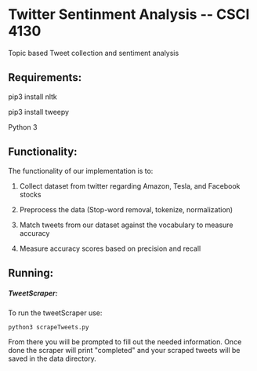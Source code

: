 # Twitter Sentinment Analysis -- CSCI 4130
Topic based Tweet collection and sentiment analysis

## Requirements: 
pip3 install nltk

pip3 install tweepy

Python 3 



## Functionality:
The functionality of our implementation is to: 
1) Collect dataset from twitter regarding Amazon, Tesla, and Facebook stocks 

2) Preprocess the data (Stop-word removal, tokenize, normalization)

3) Match tweets from our dataset against the vocabulary to measure accuracy

4) Measure accuracy scores based on precision and recall


## Running:

##### TweetScraper:
To run the tweetScraper use:
```
python3 scrapeTweets.py
```
From there you will be prompted to fill out the needed information. Once done the scraper will print "completed" and your scraped tweets will be saved in the data directory.
